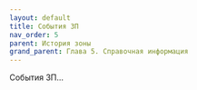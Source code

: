 ```yaml
---
layout: default
title: События ЗП
nav_order: 5
parent: История зоны
grand_parent: Глава 5. Справочная информация
---
```


События ЗП...